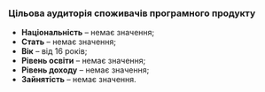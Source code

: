 ### Цільова аудиторія споживачів програмного продукту
- **Національність** – немає значення;
- **Стать** – немає значення;
- **Вік** – від 16 років;
- **Рівень освіти** – немає значення;
- **Рівень доходу** – немає значення;
- **Зайнятість** – немає значення.
